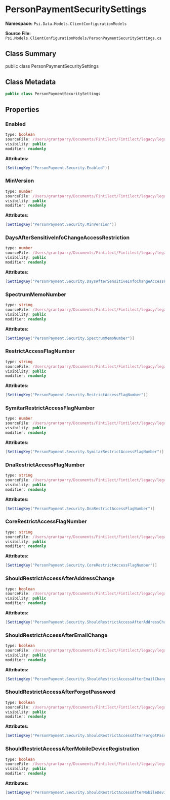 # PersonPaymentSecuritySettings

**Namespace:** `Psi.Data.Models.ClientConfigurationModels`

**Source File:** `Psi.Models.ClientConfigurationModels/PersonPaymentSecuritySettings.cs`

## Class Summary

public class PersonPaymentSecuritySettings

## Class Metadata

```typescript
public class PersonPaymentSecuritySettings
```

## Properties

### Enabled

```typescript
type: boolean
sourceFile: /Users/grantparry/Documents/Fintilect/Fintilect/legacy/legacy-apis/Psi.Models.ClientConfigurationModels/PersonPaymentSecuritySettings.cs
visibility: public
modifier: readonly
```

**Attributes:**
```csharp
[SettingKey("PersonPayment.Security.Enabled")]
```

### MinVersion

```typescript
type: number
sourceFile: /Users/grantparry/Documents/Fintilect/Fintilect/legacy/legacy-apis/Psi.Models.ClientConfigurationModels/PersonPaymentSecuritySettings.cs
visibility: public
modifier: readonly
```

**Attributes:**
```csharp
[SettingKey("PersonPayment.Security.MinVersion")]
```

### DaysAfterSensitiveInfoChangeAccessRestriction

```typescript
type: number
sourceFile: /Users/grantparry/Documents/Fintilect/Fintilect/legacy/legacy-apis/Psi.Models.ClientConfigurationModels/PersonPaymentSecuritySettings.cs
visibility: public
modifier: readonly
```

**Attributes:**
```csharp
[SettingKey("PersonPayment.Security.DaysAfterSensitiveInfoChangeAccessRestriction")]
```

### SpectrumMemoNumber

```typescript
type: string
sourceFile: /Users/grantparry/Documents/Fintilect/Fintilect/legacy/legacy-apis/Psi.Models.ClientConfigurationModels/PersonPaymentSecuritySettings.cs
visibility: public
modifier: readonly
```

**Attributes:**
```csharp
[SettingKey("PersonPayment.Security.SpectrumMemoNumber")]
```

### RestrictAccessFlagNumber

```typescript
type: string
sourceFile: /Users/grantparry/Documents/Fintilect/Fintilect/legacy/legacy-apis/Psi.Models.ClientConfigurationModels/PersonPaymentSecuritySettings.cs
visibility: public
modifier: readonly
```

**Attributes:**
```csharp
[SettingKey("PersonPayment.Security.RestrictAccessFlagNumber")]
```

### SymitarRestrictAccessFlagNumber

```typescript
type: number
sourceFile: /Users/grantparry/Documents/Fintilect/Fintilect/legacy/legacy-apis/Psi.Models.ClientConfigurationModels/PersonPaymentSecuritySettings.cs
visibility: public
modifier: readonly
```

**Attributes:**
```csharp
[SettingKey("PersonPayment.Security.SymitarRestrictAccessFlagNumber")]
```

### DnaRestrictAccessFlagNumber

```typescript
type: string
sourceFile: /Users/grantparry/Documents/Fintilect/Fintilect/legacy/legacy-apis/Psi.Models.ClientConfigurationModels/PersonPaymentSecuritySettings.cs
visibility: public
modifier: readonly
```

**Attributes:**
```csharp
[SettingKey("PersonPayment.Security.DnaRestrictAccessFlagNumber")]
```

### CoreRestrictAccessFlagNumber

```typescript
type: string
sourceFile: /Users/grantparry/Documents/Fintilect/Fintilect/legacy/legacy-apis/Psi.Models.ClientConfigurationModels/PersonPaymentSecuritySettings.cs
visibility: public
modifier: readonly
```

**Attributes:**
```csharp
[SettingKey("PersonPayment.Security.CoreRestrictAccessFlagNumber")]
```

### ShouldRestrictAccessAfterAddressChange

```typescript
type: boolean
sourceFile: /Users/grantparry/Documents/Fintilect/Fintilect/legacy/legacy-apis/Psi.Models.ClientConfigurationModels/PersonPaymentSecuritySettings.cs
visibility: public
modifier: readonly
```

**Attributes:**
```csharp
[SettingKey("PersonPayment.Security.ShouldRestrictAccessAfterAddressChange")]
```

### ShouldRestrictAccessAfterEmailChange

```typescript
type: boolean
sourceFile: /Users/grantparry/Documents/Fintilect/Fintilect/legacy/legacy-apis/Psi.Models.ClientConfigurationModels/PersonPaymentSecuritySettings.cs
visibility: public
modifier: readonly
```

**Attributes:**
```csharp
[SettingKey("PersonPayment.Security.ShouldRestrictAccessAfterEmailChange")]
```

### ShouldRestrictAccessAfterForgotPassword

```typescript
type: boolean
sourceFile: /Users/grantparry/Documents/Fintilect/Fintilect/legacy/legacy-apis/Psi.Models.ClientConfigurationModels/PersonPaymentSecuritySettings.cs
visibility: public
modifier: readonly
```

**Attributes:**
```csharp
[SettingKey("PersonPayment.Security.ShouldRestrictAccessAfterForgotPassword")]
```

### ShouldRestrictAccessAfterMobileDeviceRegistration

```typescript
type: boolean
sourceFile: /Users/grantparry/Documents/Fintilect/Fintilect/legacy/legacy-apis/Psi.Models.ClientConfigurationModels/PersonPaymentSecuritySettings.cs
visibility: public
modifier: readonly
```

**Attributes:**
```csharp
[SettingKey("PersonPayment.Security.ShouldRestrictAccessAfterMobileDeviceRegistration")]
```
